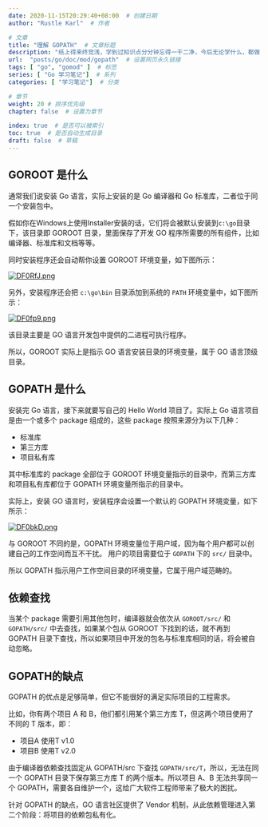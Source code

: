 ```yaml
---
date: 2020-11-15T20:29:40+08:00  # 创建日期
author: "Rustle Karl"  # 作者

# 文章
title: "理解 GOPATH"  # 文章标题
description: "纸上得来终觉浅，学到过知识点分分钟忘得一干二净，今后无论学什么，都做好笔记吧。"
url:  "posts/go/doc/mod/gopath"  # 设置网页永久链接
tags: [ "go", "gomod" ]  # 标签
series: [ "Go 学习笔记"]  # 系列
categories: [ "学习笔记"]  # 分类

# 章节
weight: 20 # 排序优先级
chapter: false  # 设置为章节

index: true  # 是否可以被索引
toc: true  # 是否自动生成目录
draft: false  # 草稿
---
```


## GOROOT 是什么

通常我们说安装 Go 语言，实际上安装的是 Go 编译器和 Go 标准库，二者位于同一个安装包中。

假如你在Windows上使用Installer安装的话，它们将会被默认安装到`c:\go`目录下，该目录即 GOROOT 目录，里面保存了开发 GO 程序所需要的所有组件，比如编译器、标准库和文档等等。

同时安装程序还会自动帮你设置 GOROOT 环境变量，如下图所示：

[![DF0RfJ.png](https://s3.ax1x.com/2020/11/15/DF0RfJ.png)](https://imgchr.com/i/DF0RfJ)

另外，安装程序还会把 `c:\go\bin` 目录添加到系统的 `PATH` 环境变量中，如下图所示：

[![DF0fp9.png](https://s3.ax1x.com/2020/11/15/DF0fp9.png)](https://imgchr.com/i/DF0fp9)

该目录主要是 GO 语言开发包中提供的二进程可执行程序。

所以，GOROOT 实际上是指示 GO 语言安装目录的环境变量，属于 GO 语言顶级目录。

## GOPATH 是什么

安装完 Go 语言，接下来就要写自己的 Hello World 项目了。实际上 Go 语言项目是由一个或多个 package 组成的，这些 package 按照来源分为以下几种：

- 标准库
- 第三方库
- 项目私有库

其中标准库的 package 全部位于 GOROOT 环境变量指示的目录中，而第三方库和项目私有库都位于 GOPATH 环境变量所指示的目录中。

实际上，安装 GO 语言时，安装程序会设置一个默认的 GOPATH 环境变量，如下所示：

[![DF0bkD.png](https://s3.ax1x.com/2020/11/15/DF0bkD.png)](https://imgchr.com/i/DF0bkD)

与 GOROOT 不同的是，GOPATH 环境变量位于用户域，因为每个用户都可以创建自己的工作空间而互不干扰。
用户的项目需要位于 `GOPATH` 下的 `src/` 目录中。

所以 GOPATH 指示用户工作空间目录的环境变量，它属于用户域范畴的。

## 依赖查找

当某个 package 需要引用其他包时，编译器就会依次从 `GOROOT/src/` 和 `GOPATH/src/` 中去查找，如果某个包从 GOROOT 下找到的话，就不再到 GOPATH 目录下查找，所以如果项目中开发的包名与标准库相同的话，将会被自动忽略。

## GOPATH的缺点

GOPATH 的优点是足够简单，但它不能很好的满足实际项目的工程需求。

比如，你有两个项目 A 和 B，他们都引用某个第三方库 T，但这两个项目使用了不同的 T 版本，即：

- 项目A 使用T v1.0
- 项目B 使用T v2.0

由于编译器依赖查找固定从 GOPATH/src 下查找 `GOPATH/src/T`，所以，无法在同一个 GOPATH 目录下保存第三方库 T 的两个版本。所以项目 A、B 无法共享同一个 GOPATH，需要各自维护一个，这给广大软件工程师带来了极大的困扰。

针对 GOPATH 的缺点，GO 语言社区提供了 Vendor 机制，从此依赖管理进入第二个阶段：将项目的依赖包私有化。
